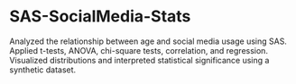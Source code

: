 # SAS-SocialMedia-Stats
Analyzed the relationship between age and social media usage using SAS. Applied t-tests, ANOVA, chi-square tests, correlation, and regression. Visualized distributions and interpreted statistical significance using a synthetic dataset.
